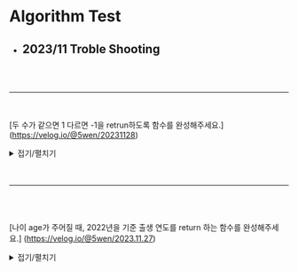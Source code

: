 # Algorithm Test

* ## 2023/11 Troble Shooting 


<br/><br/>



--- 
<br/><br/>
 [두 수가 같으면 1 다르면 -1을 retrun하도록 함수를 완성해주세요.] (https://velog.io/@5wen/20231128)

<details>
<summary>접기/펼치기</summary>

<!-- summary 아래 한칸 공백 두어야함 -->
## 정답 코드
  
     func solution(_ num1:Int, _ num2:Int) -> Int { 
    if num1 == num2 {
        return 1
    } else {
        return -1
    }
      }
 
</details> <br/><br/>


--- 
<br/><br/>  
[나이 age가 주어질 때, 2022년을 기준 출생 연도를 return 하는 함수를 완성해주세요.] (https://velog.io/@5wen/2023.11.27)

<details>
<summary>접기/펼치기</summary>

<!-- summary 아래 한칸 공백 두어야함 -->
## 정답 코드
    
     import Foundation

     func solution(_ age:Int) -> Int {
   
     var year: Int = 2022
    
     return year-(age-1)
     }

</details> <br/><br/>